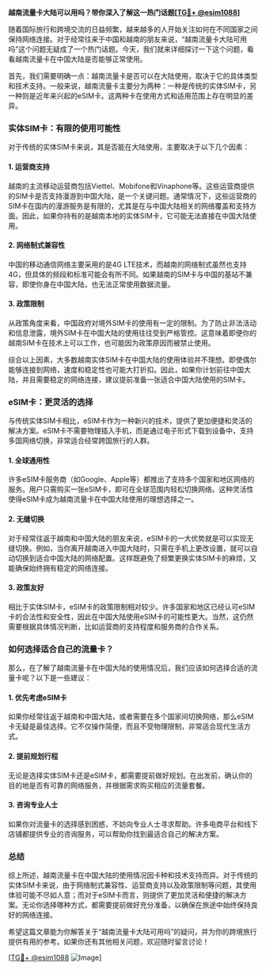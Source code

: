 **越南流量卡大陆可以用吗？带你深入了解这一热门话题[[TG💪+ @esim1088](https://t.me/s/esim1088)]**

随着国际旅行和跨境交流的日益频繁，越来越多的人开始关注如何在不同国家之间保持网络连接。对于经常往来于中国和越南的朋友来说，“越南流量卡大陆可用吗”这个问题无疑成了一个热门话题。今天，我们就来详细探讨一下这个问题，看看越南流量卡在中国大陆是否能够正常使用。

首先，我们需要明确一点：越南流量卡是否可以在大陆使用，取决于它的具体类型和技术支持。一般来说，越南流量卡主要分为两种：一种是传统的实体SIM卡，另一种则是近年来兴起的eSIM卡。这两种卡在使用方式和适用范围上存在明显的差异。

### 实体SIM卡：有限的使用可能性

对于传统的实体SIM卡来说，其是否能在大陆使用，主要取决于以下几个因素：

#### 1. **运营商支持**
越南的主流移动运营商包括Viettel、Mobifone和Vinaphone等。这些运营商提供的SIM卡是否支持漫游到中国大陆，是一个关键问题。通常情况下，这些运营商的SIM卡在国内的漫游服务是有限的，尤其是在与中国大陆相关的网络覆盖和支持方面。因此，如果你持有的是越南本地的实体SIM卡，它可能无法直接在中国大陆使用。

#### 2. **网络制式兼容性**
中国的移动通信网络主要采用的是4G LTE技术，而越南的网络制式虽然也支持4G，但具体的频段和标准可能会有所不同。如果越南的SIM卡与中国的基站不兼容，即使你身在中国大陆，也无法正常使用数据流量。

#### 3. **政策限制**
从政策角度来看，中国政府对境外SIM卡的使用有一定的限制。为了防止非法活动和信息泄露，境外SIM卡在中国大陆的使用往往受到严格管控。这意味着即便你的越南SIM卡在技术上可以工作，也可能因为政策原因而被禁止使用。

综合以上因素，大多数越南实体SIM卡在中国大陆的使用体验并不理想。即使偶尔能够连接到网络，速度和稳定性也可能大打折扣。因此，如果你计划前往中国大陆，并且需要稳定的网络连接，建议提前准备一张适合中国大陆使用的SIM卡。

### eSIM卡：更灵活的选择

与传统实体SIM卡相比，eSIM卡作为一种新兴的技术，提供了更加便捷和灵活的解决方案。eSIM卡不需要物理插入手机，而是通过电子形式下载到设备中，支持多国网络切换，非常适合经常跨国旅行的人群。

#### 1. **全球通用性**
许多eSIM卡服务商（如Google、Apple等）都推出了支持多个国家和地区网络的服务。用户只需购买一张eSIM卡，即可在全球范围内轻松切换网络。这种灵活性使得eSIM卡成为越南流量卡在中国大陆使用的理想选择之一。

#### 2. **无缝切换**
对于经常往返于越南和中国大陆的朋友来说，eSIM卡的一大优势就是可以实现无缝切换。例如，当你离开越南进入中国大陆时，只需在手机上更改设置，就可以自动切换到适合中国大陆的网络配置。这样既避免了频繁更换实体SIM卡的麻烦，又能确保始终拥有稳定的网络连接。

#### 3. **政策友好**
相比于实体SIM卡，eSIM卡的政策限制相对较少。许多国家和地区已经认可eSIM卡的合法性和安全性，因此在中国大陆使用eSIM卡的可能性更大。当然，这仍然需要根据具体情况判断，比如运营商的支持程度和服务商的合作关系。

### 如何选择适合自己的流量卡？

那么，在了解了越南流量卡在中国大陆的使用情况后，我们应该如何选择合适的流量卡呢？以下是一些建议：

#### 1. **优先考虑eSIM卡**
如果你经常往返于越南和中国大陆，或者需要在多个国家间切换网络，那么eSIM卡无疑是最佳选择。它不仅操作简便，而且不受物理限制，非常适合现代生活方式。

#### 2. **提前规划行程**
无论是选择实体SIM卡还是eSIM卡，都需要提前做好规划。在出发前，确认你的目的地是否有可靠的网络服务，并根据需求购买相应的流量套餐。

#### 3. **咨询专业人士**
如果你对流量卡的选择感到困惑，不妨向专业人士寻求帮助。许多电商平台和线下店铺都提供专业的咨询服务，可以帮助你找到最适合自己的解决方案。

### 总结

综上所述，越南流量卡在中国大陆的使用情况因卡种和技术支持而异。对于传统的实体SIM卡来说，由于网络制式兼容性、运营商支持以及政策限制等问题，其使用体验可能不尽如人意；而对于eSIM卡而言，则提供了更加灵活和便捷的解决方案。无论你选择哪种方式，都需要提前做好充分准备，以确保在旅途中始终保持良好的网络连接。

希望这篇文章能为你解答关于“越南流量卡大陆可用吗”的疑问，并为你的跨境旅行提供有用的参考。如果你还有其他相关问题，欢迎随时留言讨论！

[[TG💪+ @esim1088](https://t.me/s/esim1088) ![Image](https://i.postimg.cc/4NQfJmqS/Snipaste-2025-05-13-00-14-12.png)]